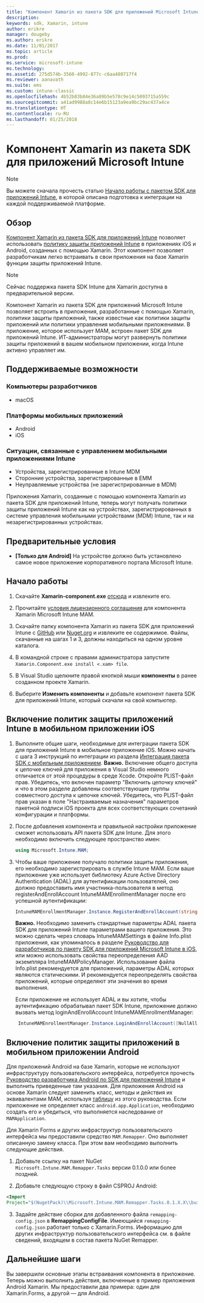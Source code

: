 ```yaml
---
title: "Компонент Xamarin из пакета SDK для приложений Microsoft Intune"
description: 
keywords: sdk, Xamarin, intune
author: erikre
manager: dougeby
ms.author: erikre
ms.date: 11/01/2017
ms.topic: article
ms.prod: 
ms.service: microsoft-intune
ms.technology: 
ms.assetid: 275d574b-3560-4992-877c-c6aa480717f4
ms.reviewer: aanavath
ms.suite: ems
ms.custom: intune-classic
ms.openlocfilehash: 4b52b83b84e36a89b5e578c9e14c5093715a559c
ms.sourcegitcommit: a41ad9988a8c14e6b15123a9ea9bc29ac437a4ce
ms.translationtype: HT
ms.contentlocale: ru-RU
ms.lasthandoff: 01/25/2018
---
```

# <a name="microsoft-intune-app-sdk-xamarin-component"></a>Компонент Xamarin из пакета SDK для приложений Microsoft Intune

> [!NOTE]
> Вы можете сначала прочесть статью [Начало работы с пакетом SDK для приложений Intune](app-sdk-get-started.md), в которой описана подготовка к интеграции на каждой поддерживаемой платформе.



## <a name="overview"></a>Обзор
[Компонент Xamarin из пакета SDK для приложений Intune](https://github.com/msintuneappsdk/intune-app-sdk-xamarin) позволяет использовать [политику защиты приложений Intune](/intune-classic/deploy-use/protect-app-data-using-mobile-app-management-policies-with-microsoft-intune) в приложениях iOS и Android, созданных с помощью Xamarin. Этот компонент позволяет разработчикам легко встраивать в свои приложения на базе Xamarin функции защиты приложений Intune.

> [!NOTE]
> Сейчас поддержка пакета SDK Intune для Xamarin доступна в предварительной версии. 

Компонент Xamarin из пакета SDK для приложений Microsoft Intune позволяет встроить в приложения, разработанные с помощью Xamarin, политики защиты приложений, также известные как политики защиты приложений или политики управления мобильными приложениями. В приложение, которое использует MAM, встроен пакет SDK для приложений Intune. ИТ-администраторы могут развернуть политики защиты приложений в вашем мобильном приложении, когда Intune активно управляет им.

## <a name="whats-supported"></a>Поддерживаемые возможности

### <a name="developer-machines"></a>Компьютеры разработчиков
* macOS


### <a name="mobile-app-platforms"></a>Платформы мобильных приложений
* Android
* iOS


### <a name="intune-mobile-application-management-scenarios"></a>Ситуации, связанные с управлением мобильными приложениями Intune

* Устройства, зарегистрированные в Intune MDM
* Сторонние устройства, зарегистрированные в EMM
* Неуправляемые устройства (не зарегистрированные в MDM)

Приложения Xamarin, созданные с помощью компонента Xamarin из пакета SDK для приложений Intune, теперь могут получать политики защиты приложений Intune как на устройствах, зарегистрированных в системе управления мобильными устройствами (MDM) Intune, так и на незарегистрированных устройствах.

## <a name="prerequisites"></a>Предварительные условия

* **[Только для Android]** На устройстве должно быть установлено самое новое приложение корпоративного портала Microsoft Intune.

## <a name="get-started"></a>Начало работы

1.  Скачайте **Xamarin-component.exe** [отсюда](https://components.xamarin.com/submit/xpkg) и извлеките его.

2. Прочитайте [условия лицензионного соглашения](https://components.xamarin.com/license/microsoft.intune.mam) для компонента Xamarin Microsoft Intune MAM.

3.  Скачайте папку компонента Xamarin из пакета SDK для приложений Intune с [GitHub](https://github.com/msintuneappsdk/intune-app-sdk-xamarin) или [Nuget.org](https://www.nuget.org/profiles/msintuneappsdk) и извлеките ее содержимое. Файлы, скачанные на шагах 1 и 3, должны находиться на одном уровне каталога.

4.  В командной строке с правами администратора запустите `Xamarin.Component.exe install <.xam> file`.

5.  В Visual Studio щелкните правой кнопкой мыши **компоненты** в ранее созданном проекте Xamarin.

6.  Выберите **Изменить компоненты** и добавьте компонент пакета SDK для приложений Intune, который скачали на свой компьютер.



## <a name="enabling-intune-app-protection-polices-in-your-ios-mobile-app"></a>Включение политик защиты приложений Intune в мобильном приложении iOS
1.  Выполните общие шаги, необходимые для интеграции пакета SDK для приложений Intune в мобильное приложение iOS. Можно начать с шага 3 инструкций по интеграции из раздела [Интеграция пакета SDK с мобильным приложением](app-sdk-ios.md#build-the-sdk-into-your-mobile-app).
    **Важно.** Включение общего доступа к цепочке ключей для приложения в Visual Studio немного отличается от этой процедуры в среде Xcode. Откройте PLIST-файл прав. Убедитесь, что включен параметр "Включить цепочку ключей" и что в этом разделе добавлены соответствующие группы совместного доступа к цепочке ключей. Убедитесь, что PLIST-файл прав указан в поле "Настраиваемые назначения" параметров пакетной подписи iOS проекта для всех соответствующих сочетаний конфигурации и платформы.
2.  После добавления компонента и правильной настройки приложение сможет использовать API пакета SDK для Intune. Для этого необходимо включить следующее пространство имен:

      ```csharp
      using Microsoft.Intune.MAM;
      ```
3.    Чтобы ваше приложение получало политики защиты приложения, его необходимо зарегистрировать в службе Intune MAM. Если ваше приложение уже использует библиотеку Azure Active Directory Authentication (ADAL) для аутентификации пользователей, оно должно предоставить имя участника-пользователя в метод registerAndEnrollAccount IntuneMAMEnrollmentManager после его успешной аутентификации:
      ```csharp
      IntuneMAMEnrollmentManager.Instance.RegisterAndEnrollAccount(string identity);
      ```
      **Важно.** Необходимо заменить стандартные параметры ADAL пакета SDK для приложений Intune параметрами вашего приложения. Это можно сделать через словарь IntuneMAMSettings в файле Info.plist приложения, как упоминалось в разделе [Руководство для разработчиков по пакету SDK для приложений Microsoft Intune в iOS](app-sdk-ios.md#configure-settings-for-the-intune-app-sdk), или можно использовать свойства переопределения AAD экземпляра IntuneMAMPolicyManager. Использование файла Info.plist рекомендуется для приложений, параметры ADAL которых являются статическими. И рекомендуется переопределять свойства приложений, которые определяют эти значения во время выполнения. 
      
      Если приложение не использует ADAL и вы хотите, чтобы аутентификацию обрабатывал пакет SDK Intune, приложение должно вызвать метод loginAndEnrollAccount IntuneMAMEnrollmentManager:
      ```csharp
       IntuneMAMEnrollmentManager.Instance.LoginAndEnrollAccount([NullAllowed] string identity);
      ```

## <a name="enabling-app-protection-policies-in-your-android-mobile-app"></a>Включение политик защиты приложений в мобильном приложении Android
Для приложений Android на базе Xamarin, которые не используют инфраструктуру пользовательского интерфейса, потребуется прочесть [Руководство разработчика Android по SDK для приложений Intune](app-sdk-android.md) и выполнить приведенные там указания. Для приложения Android на основе Xamarin следует заменить класс, методы и действия их эквивалентами MAM, используя [таблицу](app-sdk-android.md#replace-classes-methods-and-activities-with-their-mam-equivalent) из этого руководства. Если приложение не определяет класс `android.app.Application`, необходимо создать его и убедиться, что выполняется наследование от `MAMApplication`.

Для Xamarin Forms и других инфраструктур пользовательского интерфейса мы предоставили средство `MAM.Remapper`. Оно выполняет описанную замену класса. При этом вам необходимо выполнить следующие действия.

1.  Добавьте ссылку на пакет NuGet `Microsoft.Intune.MAM.Remapper.Tasks` версии 0.1.0.0 или более поздней.

2.  Добавьте следующую строку в файл CSPROJ Android:
  ```xml
  <Import
  Project="$(NugetPack)\\Microsoft.Intune.MAM.Remapper.Tasks.0.1.X.X\\build\\MonoAndroid10\\Microsoft.Intune.MAM.Remapper.targets" />
  ```

3.  Задайте действие сборки для добавленного файла `remapping-config.json` в **RemappingConfigFile**. Имеющийся `remapping-config.json` работает только с Xamarin.Forms. Информацию для других инфраструктур пользовательского интерфейса см. в файле сведений, входящем в состав пакета NuGet Remapper.

## <a name="next-steps"></a>Дальнейшие шаги

Вы завершили основные этапы встраивания компонента в приложение. Теперь можно выполнить действия, включенные в пример приложения Android Xamarin. Мы предоставили два примера: один для Xamarin.Forms, а другой — для Android.
